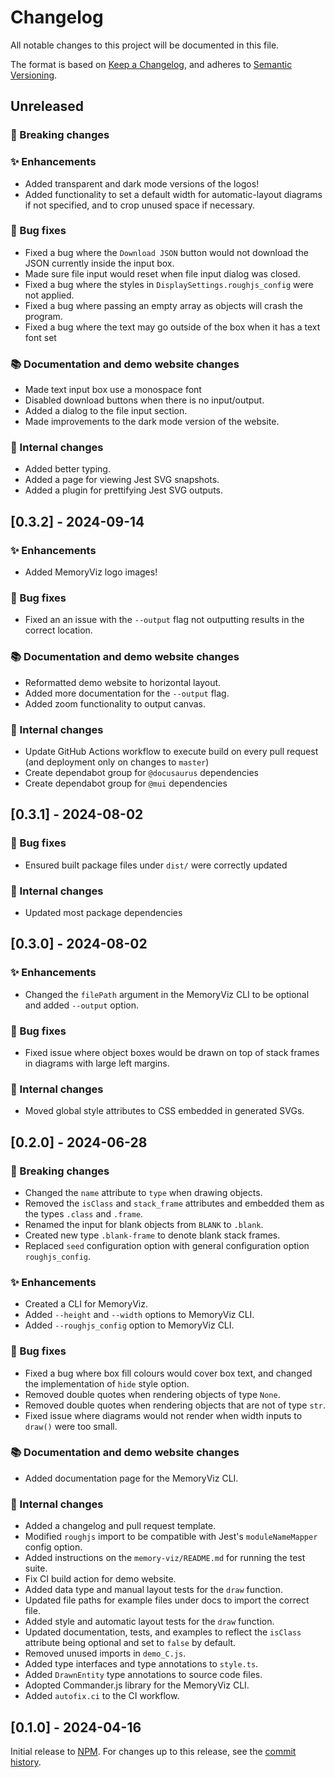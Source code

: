 # Changelog

All notable changes to this project will be documented in this file.

The format is based on [Keep a Changelog](https://keepachangelog.com/en/1.0.0/),
and adheres to [Semantic Versioning](https://semver.org/spec/v2.0.0.html).

## Unreleased

### 🚨 Breaking changes

### ✨ Enhancements

-   Added transparent and dark mode versions of the logos!
-   Added functionality to set a default width for automatic-layout diagrams if not specified,
    and to crop unused space if necessary.

### 🐛 Bug fixes

-   Fixed a bug where the `Download JSON` button would not download the JSON currently inside the input box.
-   Made sure file input would reset when file input dialog was closed.
-   Fixed a bug where the styles in `DisplaySettings.roughjs_config` were not applied.
-   Fixed a bug where passing an empty array as objects will crash the program.
-   Fixed a bug where the text may go outside of the box when it has a text font set

### 📚 Documentation and demo website changes

-   Made text input box use a monospace font
-   Disabled download buttons when there is no input/output.
-   Added a dialog to the file input section.
-   Made improvements to the dark mode version of the website.

### 🔧 Internal changes

-   Added better typing.
-   Added a page for viewing Jest SVG snapshots.
-   Added a plugin for prettifying Jest SVG outputs.

## [0.3.2] - 2024-09-14

### ✨ Enhancements

-   Added MemoryViz logo images!

### 🐛 Bug fixes

-   Fixed an an issue with the `--output` flag not outputting results in the correct location.

### 📚 Documentation and demo website changes

-   Reformatted demo website to horizontal layout.
-   Added more documentation for the `--output` flag.
-   Added zoom functionality to output canvas.

### 🔧 Internal changes

-   Update GitHub Actions workflow to execute build on every pull request (and deployment only on changes to `master`)
-   Create dependabot group for `@docusaurus` dependencies
-   Create dependabot group for `@mui` dependencies

## [0.3.1] - 2024-08-02

### 🐛 Bug fixes

-   Ensured built package files under `dist/` were correctly updated

### 🔧 Internal changes

-   Updated most package dependencies

## [0.3.0] - 2024-08-02

### ✨ Enhancements

-   Changed the `filePath` argument in the MemoryViz CLI to be optional and added `--output` option.

### 🐛 Bug fixes

-   Fixed issue where object boxes would be drawn on top of stack frames in diagrams with large left margins.

### 🔧 Internal changes

-   Moved global style attributes to CSS embedded in generated SVGs.

## [0.2.0] - 2024-06-28

### 🚨 Breaking changes

-   Changed the `name` attribute to `type` when drawing objects.
-   Removed the `isClass` and `stack_frame` attributes and embedded them as the types `.class` and `.frame`.
-   Renamed the input for blank objects from `BLANK` to `.blank`.
-   Created new type `.blank-frame` to denote blank stack frames.
-   Replaced `seed` configuration option with general configuration option `roughjs_config`.

### ✨ Enhancements

-   Created a CLI for MemoryViz.
-   Added `--height` and `--width` options to MemoryViz CLI.
-   Added `--roughjs_config` option to MemoryViz CLI.

### 🐛 Bug fixes

-   Fixed a bug where box fill colours would cover box text, and changed the implementation of `hide` style option.
-   Removed double quotes when rendering objects of type `None`.
-   Removed double quotes when rendering objects that are not of type `str`.
-   Fixed issue where diagrams would not render when width inputs to `draw()` were too small.

### 📚 Documentation and demo website changes

-   Added documentation page for the MemoryViz CLI.

### 🔧 Internal changes

-   Added a changelog and pull request template.
-   Modified `roughjs` import to be compatible with Jest's `moduleNameMapper` config option.
-   Added instructions on the `memory-viz/README.md` for running the test suite.
-   Fix CI build action for demo website.
-   Added data type and manual layout tests for the `draw` function.
-   Updated file paths for example files under docs to import the correct file.
-   Added style and automatic layout tests for the `draw` function.
-   Updated documentation, tests, and examples to reflect the `isClass` attribute being optional and set to `false` by default.
-   Removed unused imports in `demo_C.js`.
-   Added type interfaces and type annotations to `style.ts`.
-   Added `DrawnEntity` type annotations to source code files.
-   Adopted Commander.js library for the MemoryViz CLI.
-   Added `autofix.ci` to the CI workflow.

## [0.1.0] - 2024-04-16

Initial release to [NPM](https://www.npmjs.com/package/memory-viz).
For changes up to this release, see the [commit history](https://github.com/david-yz-liu/memory-viz/commits/master/).
